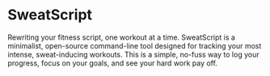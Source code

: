 # SweatScript
Rewriting your fitness script, one workout at a time. SweatScript is a minimalist, open-source command-line tool designed for tracking your most intense, sweat-inducing workouts. This is a simple, no-fuss way to log your progress, focus on your goals, and see your hard work pay off.
